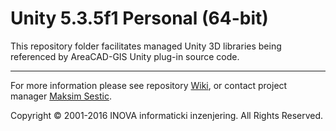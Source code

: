 ﻿# Unity 5.3.5f1 Personal (64-bit)

This repository folder facilitates managed Unity 3D libraries being referenced by AreaCAD-GIS Unity plug-in source code.

---
For more information please see repository [Wiki](https://github.com/geo-inova/acg/wiki), or contact project manager [Maksim Sestic](https://github.com/SesticM).

Copyright © 2001-2016 INOVA informaticki inzenjering. All Rights Reserved. 

